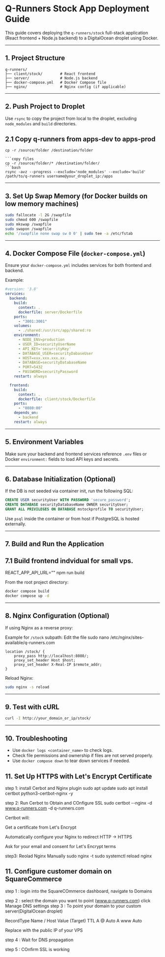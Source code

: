 
# Q-Runners Stock App Deployment Guide

This guide covers deploying the `q-runners/stock` full-stack application (React frontend + Node.js backend) to a DigitalOcean droplet using Docker.

---

## 1. Project Structure

```
q-runners/
├── client/stock/        # React frontend
├── server/              # Node.js backend
├── docker-compose.yml   # Docker Compose file
├── nginx/               # Nginx config (if applicable)
```

---

## 2. Push Project to Droplet

Use `rsync` to copy the project from local to the droplet, excluding `node_modules` and `build` directories.

## 2.1 Copy q-runners from apps-dev to apps-prod
```Copy folder, To copy a directory, you need the -r (recursive) flag.
cp -r /source/folder /destination/folder

```copy files
cp -r /source/folder/* /destination/folder/
```bash
rsync -avz --progress --exclude='node_modules' --exclude='build' /path/to/q-runners username@your_droplet_ip:/apps
```

---

## 3. Set Up Swap Memory (for Docker builds on low memory machines)

```bash
sudo fallocate -l 2G /swapfile
sudo chmod 600 /swapfile
sudo mkswap /swapfile
sudo swapon /swapfile
echo '/swapfile none swap sw 0 0' | sudo tee -a /etc/fstab
```

---

## 4. Docker Compose File (`docker-compose.yml`)

Ensure your `docker-compose.yml` includes services for both frontend and backend.

Example:
```yaml
#version: '3.8'
services:
  backend:
    build:
      context: .
      dockerfile: server/Dockerfile
    ports:
      - "3001:3001"
    volumes:
      - ./shared:/usr/src/app/shared:ro
    environment:
      - NODE_ENV=production
      - USER_ID=securityUserName
      - API_KEY='securrityKey'
      - DATABASE_USER=securityDabaseUser
      - HOST=xxx.xxx.xxx.xx.
      - DATABASE=securityDatabaseName
      - PORT=5432
      - PASSWORD=securityPassword
    restart: always

  frontend:
    build:
      context: .
      dockerfile: client/stock/Dockerfile
    ports:
      - "8080:80"
    depends_on:
      - backend
    restart: always
```

---

## 5. Environment Variables

Make sure your backend and frontend services reference `.env` files or Docker `environment:` fields to load API keys and secrets.

---

## 6. Database Initialization (Optional)

If the DB is not seeded via container init, run the following SQL:

```sql
CREATE USER securityUser WITH PASSWORD 'secure_password';
CREATE DATABASE securityDatabaseName OWNER securityUser;
GRANT ALL PRIVILEGES ON DATABASE mstockprofile TO securityUser;
```

Use `psql` inside the container or from host if PostgreSQL is hosted externally.

---

## 7. Build and Run the Application
## 7.1 Build frontend indvidual for small vps. 
REACT_APP_API_URL="" npm run build

From the root project directory:

```bash
docker compose build
docker compose up -d
```

---

## 8. Nginx Configuration (Optional)

If using Nginx as a reverse proxy:

Example for `/stock` subpath:
Edit the file
sudo nano /etc/nginx/sites-available/q-runners.com

```nginx
location /stock/ {
    proxy_pass http://localhost:8080/;
    proxy_set_header Host $host;
    proxy_set_header X-Real-IP $remote_addr;
}
```

Reload Nginx:

```bash
sudo nginx -s reload
```

---

## 9. Test with cURL

```bash
curl -I http://your_domain_or_ip/stock/
```

---

## 10. Troubleshooting

- Use `docker logs <container_name>` to check logs.
- Check file permissions and ownership if files are not served properly.
- Use `docker compose down` to tear down services if needed.

## 11. Set Up HTTPS with Let's Encrypt Certificate

step 1: install Cerbot and Nginx plugin
sudo apt update
sudo apt install certbot python3-certbot-nginx -y

step 2: Run Cerbot to Obtain and COnfigure SSL
sudo certbot --nginx -d www.q-runners.com -d q-runners.com

Certbot will:

Get a certificate from Let's Encrypt

Automatically configure your Nginx to redirect HTTP → HTTPS

Ask for your email and consent for Let's Encrypt terms

step3: Reolad Nginx Manually
sudo nginx -t
sudo systemctl reload nginx


## 11. Configure customer domain on SquareCommerce

step 1 : login into the SquareCOmmerce dashboard, navigate to Domains

step 2 : select the domain you want to point (www.q-runners.com)
         click Manage DNS settings
step 3 : To point your domain to your custom server(DigitalOcean droplet)

RecordType	Name / Host	  Value (Target)	            TTL
A	              @	        <Your Droplet Public IP>	  Auto
A	              www	      <Your Droplet Public IP>	  Auto

Replace <Your Droplet Public IP> with the public IP of your VPS

step 4 : Wait for DNS propagation

step 5 : COnfirm SSL is working
